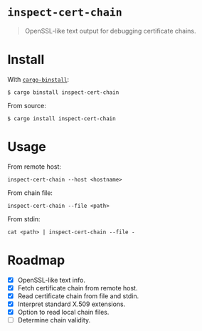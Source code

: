 # `inspect-cert-chain`

> OpenSSL-like text output for debugging certificate chains.

# Install

With [`cargo-binstall`]:

```console
$ cargo binstall inspect-cert-chain
```

From source:

```console
$ cargo install inspect-cert-chain
```

# Usage

From remote host:

```console
inspect-cert-chain --host <hostname>
```

From chain file:

```console
inspect-cert-chain --file <path>
```

From stdin:

```console
cat <path> | inspect-cert-chain --file -
```

# Roadmap

- [x] OpenSSL-like text info.
- [x] Fetch certificate chain from remote host.
- [x] Read certificate chain from file and stdin.
- [x] Interpret standard X.509 extensions.
- [x] Option to read local chain files.
- [ ] Determine chain validity.

[`cargo-binstall`]: https://github.com/cargo-bins/cargo-binstall
